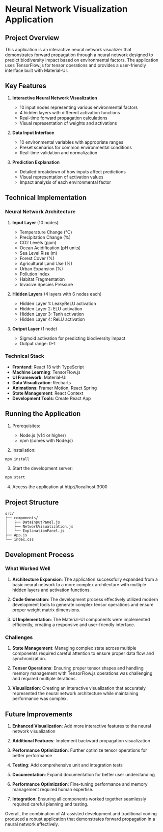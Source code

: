 # Neural Network Visualization Application

## Project Overview

This application is an interactive neural network visualizer that demonstrates forward propagation through a neural network designed to predict biodiversity impact based on environmental factors. The application uses TensorFlow.js for tensor operations and provides a user-friendly interface built with Material-UI.

## Key Features

1. **Interactive Neural Network Visualization**
   - 10 input nodes representing various environmental factors
   - 4 hidden layers with different activation functions
   - Real-time forward propagation calculations
   - Visual representation of weights and activations

2. **Data Input Interface**
   - 10 environmental variables with appropriate ranges
   - Preset scenarios for common environmental conditions
   - Real-time validation and normalization

3. **Prediction Explanation**
   - Detailed breakdown of how inputs affect predictions
   - Visual representation of activation values
   - Impact analysis of each environmental factor

## Technical Implementation

### Neural Network Architecture

1. **Input Layer** (10 nodes)
   - Temperature Change (°C)
   - Precipitation Change (%)
   - CO2 Levels (ppm)
   - Ocean Acidification (pH units)
   - Sea Level Rise (m)
   - Forest Cover (%)
   - Agricultural Land Use (%)
   - Urban Expansion (%)
   - Pollution Index
   - Habitat Fragmentation
   - Invasive Species Pressure

2. **Hidden Layers** (4 layers with 6 nodes each)
   - Hidden Layer 1: LeakyReLU activation
   - Hidden Layer 2: ELU activation
   - Hidden Layer 3: Tanh activation
   - Hidden Layer 4: ReLU activation

3. **Output Layer** (1 node)
   - Sigmoid activation for predicting biodiversity impact
   - Output range: 0-1

### Technical Stack

- **Frontend**: React 18 with TypeScript
- **Machine Learning**: TensorFlow.js
- **UI Framework**: Material-UI
- **Data Visualization**: Recharts
- **Animations**: Framer Motion, React Spring
- **State Management**: React Context
- **Development Tools**: Create React App

## Running the Application

1. Prerequisites:
   - Node.js (v14 or higher)
   - npm (comes with Node.js)

2. Installation:
```bash
npm install
```

3. Start the development server:
```bash
npm start
```

4. Access the application at http://localhost:3000

## Project Structure

```
src/
├── components/
│   ├── DataInputPanel.js
│   ├── NetworkVisualization.js
│   └── ExplanationPanel.js
├── App.js
└── index.css
```

## Development Process

### What Worked Well

1. **Architecture Expansion**: The application successfully expanded from a basic neural network to a more complex architecture with multiple hidden layers and activation functions.

2. **Code Generation**: The development process effectively utilized modern development tools to generate complex tensor operations and ensure proper weight matrix dimensions.

3. **UI Implementation**: The Material-UI components were implemented efficiently, creating a responsive and user-friendly interface.

### Challenges

1. **State Management**: Managing complex state across multiple components required careful attention to ensure proper data flow and synchronization.

2. **Tensor Operations**: Ensuring proper tensor shapes and handling memory management with TensorFlow.js operations was challenging and required multiple iterations.

3. **Visualization**: Creating an interactive visualization that accurately represented the neural network architecture while maintaining performance was complex.

## Future Improvements

1. **Enhanced Visualization**: Add more interactive features to the neural network visualization
2. **Additional Features**: Implement backward propagation visualization
3. **Performance Optimization**: Further optimize tensor operations for better performance
4. **Testing**: Add comprehensive unit and integration tests
5. **Documentation**: Expand documentation for better user understanding

2. **Performance Optimization**: Fine-tuning performance and memory management required human expertise.

3. **Integration**: Ensuring all components worked together seamlessly required careful planning and testing.

Overall, the combination of AI-assisted development and traditional coding produced a robust application that demonstrates forward propagation in a neural network effectively.
